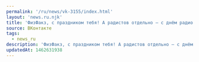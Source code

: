 ```yaml
---
permalink: '/ru/news/vk-3155/index.html'
layout: 'news.ru.njk'
title: 'ФизФакз, с праздником тебя! А радистов отдельно — с днём радио.  Небольшой отчет с сегодняшнего…'
source: ВКонтакте
tags:
  - news_ru
description: 'ФизФакз, с праздником тебя! А радистов отдельно — с днём радио.  Небольшой отчет с сегодняшнего…'
updatedAt: 1462631938
---
```

